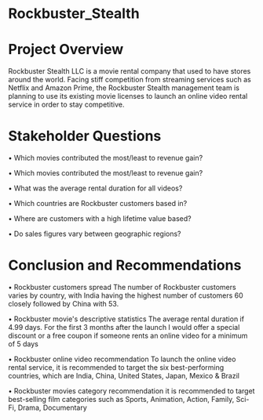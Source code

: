 # Rockbuster_Stealth

# Project Overview
Rockbuster Stealth LLC is a movie rental company that
used to have stores around the world. Facing stiff
competition from streaming services such as Netflix and
Amazon Prime, the Rockbuster Stealth management team
is planning to use its existing movie licenses to launch an
online video rental service in order to stay competitive.


# Stakeholder Questions

•	Which movies contributed the most/least to revenue gain?

•	Which movies contributed the most/least to revenue gain?

•	What was the average rental duration for all videos?

•	Which countries are Rockbuster customers based in?

•	Where are customers with a high lifetime value based?

•	Do sales figures vary between geographic regions?


# Conclusion and Recommendations


•	Rockbuster customers spread
The number of Rockbuster customers varies by country, with India having the highest number of customers 60 closely followed by China with 53.

•	Rockbuster movie's descriptive statistics
The average rental duration if 4.99 days. For the first 3 months after the launch I would offer a special discount or a free coupon if someone rents an online video for a minimum of 5 days


•	Rockbuster online video recommendation
To launch the online video rental service, it is recommended to target the six best-performing countries, which are India, China, United States, Japan, Mexico & Brazil


•	Rockbuster movies category recommendation
it is recommended to target best-selling film categories such as Sports, Animation, Action, Family, Sci-Fi, Drama, Documentary
